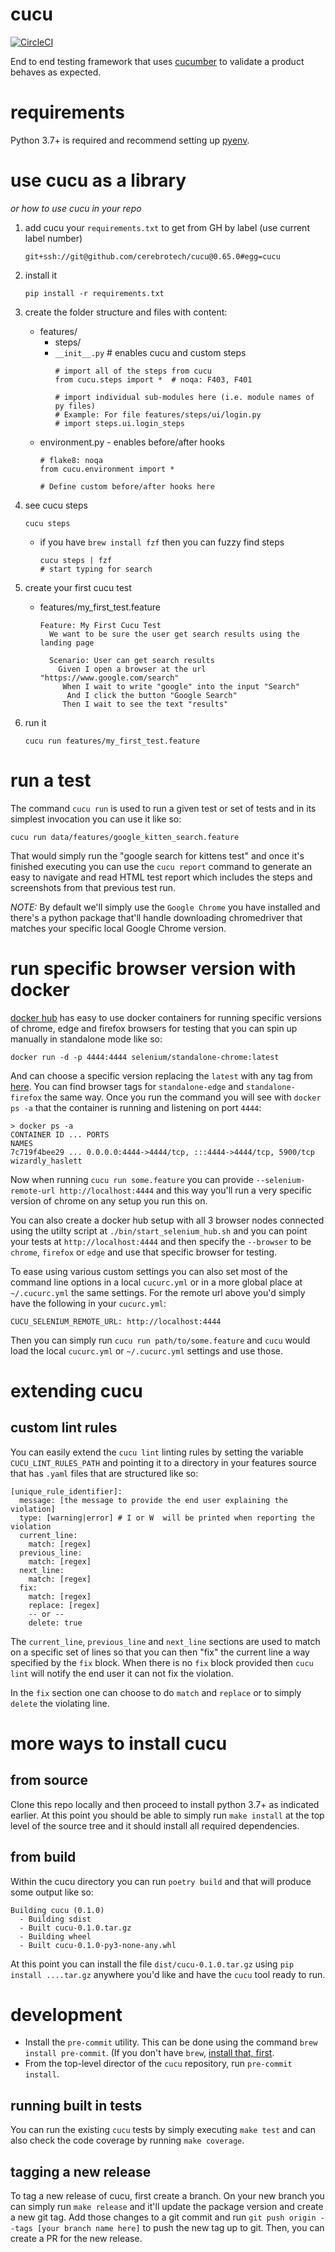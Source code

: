 # cucu

[![CircleCI](https://circleci.com/gh/cerebrotech/cucu/tree/main.svg?style=svg&circle-token=8ad8867cae9cd93ece480ab64236c08307a4df35)](https://circleci.com/gh/cerebrotech/cucu/tree/main)

End to end testing framework that uses [cucumber](https://cucumber.io/) to
validate a product behaves as expected.

# requirements

Python 3.7+ is required and recommend setting up
[pyenv](https://github.com/pyenv/pyenv).

# use cucu as a library
*or how to use cucu in your repo*

1. add cucu your `requirements.txt` to get from GH by label (use current label number)
   ```
   git+ssh://git@github.com/cerebrotech/cucu@0.65.0#egg=cucu
   ```
2. install it
   ```
   pip install -r requirements.txt
   ```

3. create the folder structure and files with content:
   - features/
      - steps/
      - `__init__.py` # enables cucu and custom steps
        ```
        # import all of the steps from cucu
        from cucu.steps import *  # noqa: F403, F401

        # import individual sub-modules here (i.e. module names of py files)
        # Example: For file features/steps/ui/login.py
        # import steps.ui.login_steps
        ```
   - environment.py - enables before/after hooks
     ```
     # flake8: noqa
     from cucu.environment import *

     # Define custom before/after hooks here
     ```
4. see cucu steps
   ```
   cucu steps
   ```
   - if you have `brew install fzf` then you can fuzzy find steps
     ```
     cucu steps | fzf
     # start typing for search
     ```
5. create your first cucu test
   - features/my_first_test.feature
     ```
     Feature: My First Cucu Test
       We want to be sure the user get search results using the landing page

       Scenario: User can get search results
         Given I open a browser at the url "https://www.google.com/search"
          When I wait to write "google" into the input "Search"
           And I click the button "Google Search"
          Then I wait to see the text "results"
     ```
6. run it
   ```
   cucu run features/my_first_test.feature
   ```

# run a test

The command `cucu run` is used to run a given test or set of tests and in its
simplest invocation you can use it like so:

```
cucu run data/features/google_kitten_search.feature
```

That would simply run the "google search for kittens test" and once it's
finished executing you can use the `cucu report` command to generate an easy
to navigate and read HTML test report which includes the steps and screenshots
from that previous test run.

*NOTE:*
By default we'll simply use the `Google Chrome` you have installed and there's
a python package that'll handle downloading chromedriver that matches your
specific local Google Chrome version.

# run specific browser version with docker

[docker hub](https://hub.docker.com/) has easy to use docker containers for
running specific versions of chrome, edge and firefox browsers for testing that
you can spin up manually in standalone mode like so:

```
docker run -d -p 4444:4444 selenium/standalone-chrome:latest
```

And can choose a specific version replacing the `latest` with any tag from
[here](https://hub.docker.com/r/selenium/standalone-chrome/tags). You can find
browser tags for `standalone-edge` and `standalone-firefox` the same way. Once
you run the command you will see with `docker  ps -a` that the container
is running and listening on port `4444`:

```
> docker ps -a
CONTAINER ID ... PORTS                                                NAMES
7c719f4bee29 ... 0.0.0.0:4444->4444/tcp, :::4444->4444/tcp, 5900/tcp  wizardly_haslett
```

Now when running `cucu run some.feature` you can provide
`--selenium-remote-url http://localhost:4444` and this way you'll run a very
specific version of chrome on any setup you run this on.

You can also create a docker hub setup with all 3 browser nodes connected using
the utilty script at `./bin/start_selenium_hub.sh` and you can point your tests
at `http://localhost:4444` and then specify the `--browser` to be `chrome`,
`firefox` or `edge` and use that specific browser for testing.

To ease using various custom settings you can also set most of the command line
options in a local `cucurc.yml` or in a more global place at `~/.cucurc.yml`
the same settings. For the remote url above you'd simply have the following
in your `cucurc.yml`:

```
CUCU_SELENIUM_REMOTE_URL: http://localhost:4444
```

Then you can simply run `cucu run path/to/some.feature` and `cucu` would load
the local `cucurc.yml` or `~/.cucurc.yml` settings and use those.

# extending cucu

## custom lint rules

You can easily extend the `cucu lint` linting rules by setting the variable
`CUCU_LINT_RULES_PATH` and pointing it to a directory in your features source
that has `.yaml` files that are structured like so:

```
[unique_rule_identifier]:
  message: [the message to provide the end user explaining the violation]
  type: [warning|error] # I or W  will be printed when reporting the violation
  current_line:
    match: [regex]
  previous_line:
    match: [regex]
  next_line:
    match: [regex]
  fix:
    match: [regex]
    replace: [regex]
    -- or --
    delete: true
```

The `current_line`, `previous_line` and `next_line` sections are used to match
on a specific set of lines so that you can then "fix" the current line a way
specified by the `fix` block. When there is no `fix` block provided then
`cucu lint` will notify the end user it can not fix the violation.

In the `fix` section one can choose to do `match` and `replace` or to simply
`delete` the violating line.

# more ways to install cucu

## from source

Clone this repo locally and then proceed to install python 3.7+ as indicated
earlier. At this point you should be able to simply run `make install` at the
top level of the source tree and it should install all required dependencies.

## from build

Within the cucu directory you can run `poetry build` and that will produce some
output like so:

```
Building cucu (0.1.0)
  - Building sdist
  - Built cucu-0.1.0.tar.gz
  - Building wheel
  - Built cucu-0.1.0-py3-none-any.whl
```

At this point you can install the file `dist/cucu-0.1.0.tar.gz` using
`pip install ....tar.gz` anywhere you'd like and have the `cucu` tool ready to
run.

# development

* Install the `pre-commit` utility. This can be done using the command
`brew install pre-commit`. (If you don't have `brew`,
[install that, first](https://brew.sh/).
* From the top-level director of the `cucu` repository,
run `pre-commit install`.

## running built in tests

You can run the existing `cucu` tests by simply executing `make test` and can
also check the code coverage by running `make coverage`.


## tagging a new release

To tag a new release of cucu, first create a branch. On your new branch you can
simply run `make release` and it'll update the package version and create a new
git tag. Add those changes to a git commit and run
`git push origin --tags [your branch name here]` to push the new tag up to
git. Then, you can create a PR for the new release.

